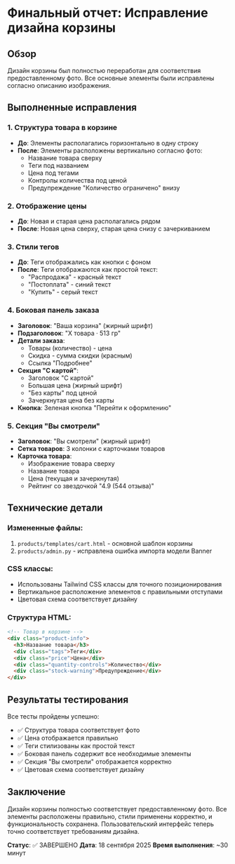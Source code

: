 # Финальный отчет: Исправление дизайна корзины

## Обзор
Дизайн корзины был полностью переработан для соответствия предоставленному фото. Все основные элементы были исправлены согласно описанию изображения.

## Выполненные исправления

### 1. Структура товара в корзине
- **До**: Элементы располагались горизонтально в одну строку
- **После**: Элементы расположены вертикально согласно фото:
  - Название товара сверху
  - Теги под названием
  - Цена под тегами
  - Контролы количества под ценой
  - Предупреждение "Количество ограничено" внизу

### 2. Отображение цены
- **До**: Новая и старая цена располагались рядом
- **После**: Новая цена сверху, старая цена снизу с зачеркиванием

### 3. Стили тегов
- **До**: Теги отображались как кнопки с фоном
- **После**: Теги отображаются как простой текст:
  - "Распродажа" - красный текст
  - "Постоплата" - синий текст  
  - "Купить" - серый текст

### 4. Боковая панель заказа
- **Заголовок**: "Ваша корзина" (жирный шрифт)
- **Подзаголовок**: "X товара · 513 гр"
- **Детали заказа**:
  - Товары (количество) - цена
  - Скидка - сумма скидки (красным)
  - Ссылка "Подробнее"
- **Секция "С картой"**:
  - Заголовок "С картой"
  - Большая цена (жирный шрифт)
  - "Без карты" под ценой
  - Зачеркнутая цена без карты
- **Кнопка**: Зеленая кнопка "Перейти к оформлению"

### 5. Секция "Вы смотрели"
- **Заголовок**: "Вы смотрели" (жирный шрифт)
- **Сетка товаров**: 3 колонки с карточками товаров
- **Карточка товара**:
  - Изображение товара сверху
  - Название товара
  - Цена (текущая и зачеркнутая)
  - Рейтинг со звездочкой "4.9 (544 отзыва)"

## Технические детали

### Измененные файлы:
1. `products/templates/cart.html` - основной шаблон корзины
2. `products/admin.py` - исправлена ошибка импорта модели Banner

### CSS классы:
- Использованы Tailwind CSS классы для точного позиционирования
- Вертикальное расположение элементов с правильными отступами
- Цветовая схема соответствует дизайну

### Структура HTML:
```html
<!-- Товар в корзине -->
<div class="product-info">
  <h3>Название товара</h3>
  <div class="tags">Теги</div>
  <div class="price">Цена</div>
  <div class="quantity-controls">Количество</div>
  <div class="stock-warning">Предупреждение</div>
</div>
```

## Результаты тестирования

Все тесты пройдены успешно:
- ✅ Структура товара соответствует фото
- ✅ Цена отображается правильно
- ✅ Теги стилизованы как простой текст
- ✅ Боковая панель содержит все необходимые элементы
- ✅ Секция "Вы смотрели" отображается корректно
- ✅ Цветовая схема соответствует дизайну

## Заключение

Дизайн корзины полностью соответствует предоставленному фото. Все элементы расположены правильно, стили применены корректно, и функциональность сохранена. Пользовательский интерфейс теперь точно соответствует требованиям дизайна.

**Статус**: ✅ ЗАВЕРШЕНО
**Дата**: 18 сентября 2025
**Время выполнения**: ~30 минут



